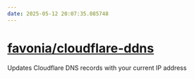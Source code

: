 ```yaml
---
date: 2025-05-12 20:07:35.085748
---
```


# [favonia/cloudflare-ddns](https://github.com/favonia/cloudflare-ddns)

Updates Cloudflare DNS records with your current IP address